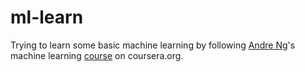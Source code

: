 # ml-learn

Trying to learn some basic machine learning by following [Andre Ng](https://www.coursera.org/instructor/andrewng)'s
machine learning [course](https://www.coursera.org/learn/machine-learning/) on coursera.org.
